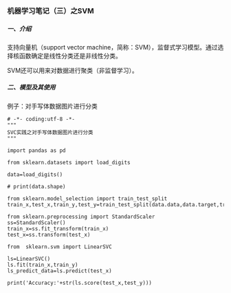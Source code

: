 ### 机器学习笔记（三）之SVM

##### 一、介绍

支持向量机（support vector machine，简称：SVM），监督式学习模型。通过选择核函数确定是线性分类还是非线性分类。

SVM还可以用来对数据进行聚类（非监督学习）。

##### 二、模型及其使用

例子：对手写体数据图片进行分类

```
# -*- coding:utf-8 -*-
"""
SVC实践之对手写体数据图片进行分类
"""

import pandas as pd

from sklearn.datasets import load_digits

data=load_digits()

# print(data.shape)

from sklearn.model_selection import train_test_split
train_x,test_x,train_y,test_y=train_test_split(data.data,data.target,train_size=0.75,random_state=33)

from sklearn.preprocessing import StandardScaler
ss=StandardScaler()
train_x=ss.fit_transform(train_x)
test_x=ss.transform(test_x)

from  sklearn.svm import LinearSVC

ls=LinearSVC()
ls.fit(train_x,train_y)
ls_predict_data=ls.predict(test_x)

print('Accuracy:'+str(ls.score(test_x,test_y)))

```

